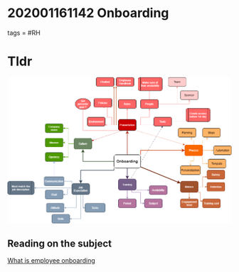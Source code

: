 # 202001161142 Onboarding
tags = #RH


# Tldr
![TLDR](Img/Onboarding.png)


## Reading on the subject
[What is employee onboarding](https://www.hrtechnologist.com/articles/recruitment-onboarding/what-is-new-employee-onboarding/)